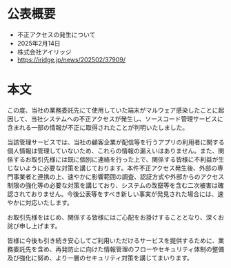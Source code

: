 # 公表概要
- 不正アクセスの発生について
- 2025年2月14日
- 株式会社アイリッジ
- https://iridge.jp/news/202502/37909/

# 本文
この度、当社の業務委託先にて使用していた端末がマルウェア感染したことに起因して、当社システムへの不正アクセスが発生し、ソースコード管理サービスに含まれる一部の情報が不正に取得されたことが判明いたしました。

当該管理サービスでは、当社の顧客企業が配信等を行うアプリの利用者に関する個人情報は管理していないため、これらの情報の漏えいはありません。また、関係するお取引先様には既に個別に連絡を行った上で、関係する皆様に不利益が生じないように必要な対策を講じております。本件不正アクセス発生後、外部の専門事業者と連携の上、速やかに影響範囲の調査、認証方式や外部からのアクセス制限の強化等の必要な対策を講じており、システムの改竄等を含む二次被害は確認されておりません。今後公表等をすべき新しい事実が発見された場合には、速やかに対応いたします。

お取引先様をはじめ、関係する皆様にはご心配をお掛けすることとなり、深くお詫び申し上げます。

皆様に今後も引き続き安心してご利用いただけるサービスを提供するために、業務委託先を含め、再発防止に向けた情報管理のフローやセキュリティ体制の整備及び強化に努め、より一層のセキュリティ対策を講じてまいります。
